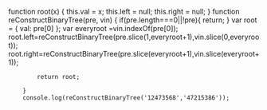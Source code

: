  function root(x) {
            this.val = x;
            this.left = null;
            this.right = null;
        }
        function reConstructBinaryTree(pre, vin)
        {
            if(pre.length===0||!pre){
                return;
            }
            var root = {
                val: pre[0]
            };
            var everyroot =vin.indexOf(pre[0]);
            root.left=reConstructBinaryTree(pre.slice(1,everyroot+1),vin.slice(0,everyroot));
            root.right=reConstructBinaryTree(pre.slice(everyroot+1),vin.slice(everyroot+1));

            return root;

        }
        console.log(reConstructBinaryTree('12473568','47215386'));